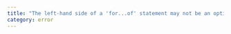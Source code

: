 ```yaml
---
title: "The left-hand side of a 'for...of' statement may not be an optional property access."
category: error
---
```

